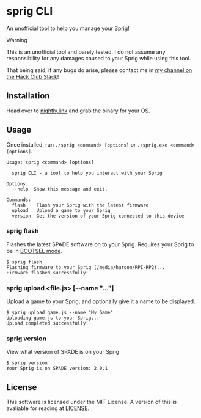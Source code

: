 # sprig CLI
An unofficial tool to help you manage your [Sprig](https://sprig.hackclub.com)!

> [!WARNING]  
> This is an unofficial tool and barely tested. I do not assume any responsibility for any damages caused to your Sprig while using this tool.
>
> That being said, if any bugs do arise, please contact me in [my channel on the Hack Club Slack](https://hackclub.slack.com/archives/C06SY7X0ESK)!

## Installation
Head over to [nightly.link](https://nightly.link/DaInfLoop/sprig-cli/workflows/build/main) and grab the binary for your OS.

## Usage
Once installed, run `./sprig <command> [options]` or `./sprig.exe <command> [options]`.
```
Usage: sprig <command> [options]

  sprig CLI - a tool to help you interact with your Sprig

Options:
  --help  Show this message and exit.

Commands:
  flash    Flash your Sprig with the latest firmware
  upload   Upload a game to your Sprig
  version  Get the version of your Sprig connected to this device
```

### sprig flash
Flashes the latest SPADE software on to your Sprig. Requires your Sprig to be in [BOOTSEL mode](https://github.com/hackclub/sprig/blob/main/docs/UPLOAD.md#bootsel).

```
$ sprig flash
Flashing firmware to your Sprig (/media/haroon/RPI-RP2)...
Firmware flashed successfully!
```

### sprig upload \<file.js> [--name "..."]
Upload a game to your Sprig, and optionally give it a name to be displayed.

```
$ sprig upload game.js --name "My Game"
Uploading game.js to your Sprig...
Upload completed successfully!
```

### sprig version
View what version of SPADE is on your Sprig

```
$ sprig version
Your Sprig is on SPADE version: 2.0.1
```

## License
This software is licensed under the MIT License. A version of this is avaliable for reading at [LICENSE](/LICENSE).
